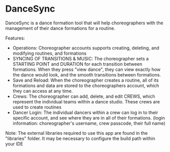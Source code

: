 # DanceSync
DanceSync is a dance formation tool that will help choreographers with the management of their dance formations for a routine.

Features: 
- Operations: Choreographer accounts supports creating, deleting, and modifying routines, and formations
- SYNCING OF TRANSITIONS & MUSIC: The choreographer sets a STARTING POINT and DURATION for each transition between formations. When they press "view dance", they can view exactly how the dance would look, and the smooth transitions between formations.
- Save and Reload: When the choreographer creates a routine, all of its formations and data are stored to the choreographers account, which they can access at any time.
- Crews: The choreographer can add, delete, and edit CREWS, which represent the individual teams within a dance studio. These crews are used to create routines
- Dancer Login: The individual dancers within a crew can log in to their specific account, and see where they are in all of their formations. (login information: choreographer's username, crew passcode, their full name)

Note: The external libraries required to use this app are found in the "libraries" folder. It may be necessary to configure the build path within your IDE

